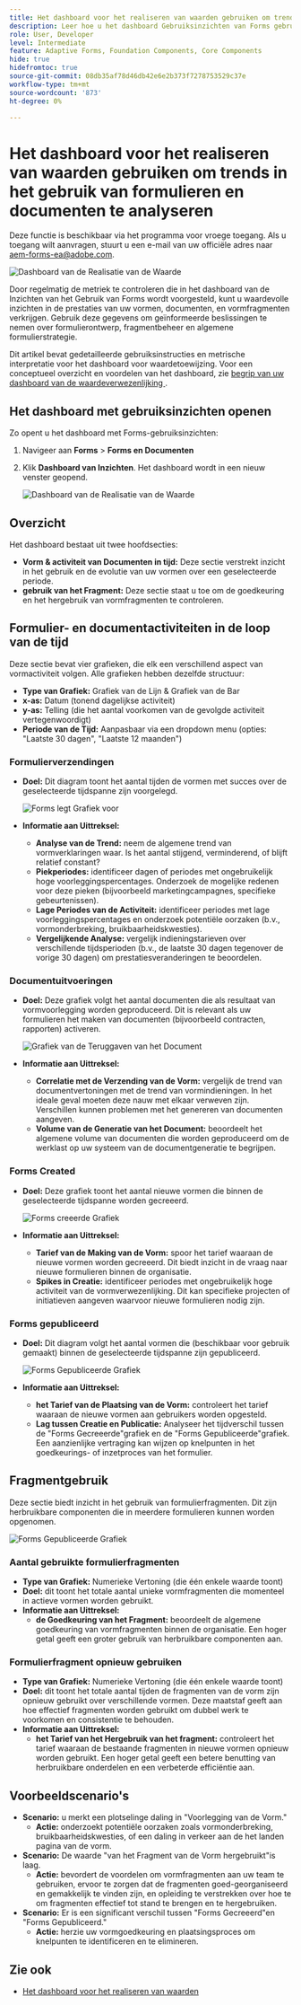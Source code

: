 ```yaml
---
title: Het dashboard voor het realiseren van waarden gebruiken om trends in het gebruik van formulieren en documenten te analyseren
description: Leer hoe u het dashboard Gebruiksinzichten van Forms gebruikt om de prestaties van uw formulieren en formulierfragmenten te controleren en te begrijpen.
role: User, Developer
level: Intermediate
feature: Adaptive Forms, Foundation Components, Core Components
hide: true
hidefromtoc: true
source-git-commit: 08db35af78d46db42e6e2b373f7278753529c37e
workflow-type: tm+mt
source-wordcount: '873'
ht-degree: 0%

---
```


# Het dashboard voor het realiseren van waarden gebruiken om trends in het gebruik van formulieren en documenten te analyseren

<span class="preview"> Deze functie is beschikbaar via het programma voor vroege toegang. Als u toegang wilt aanvragen, stuurt u een e-mail van uw officiële adres naar aem-forms-ea@adobe.com. <span>

![ Dashboard van de Realisatie van de Waarde ](/help/edge/docs/forms/universal-editor/assets/forms-insights-banner.svg)

Door regelmatig de metriek te controleren die in het dashboard van de Inzichten van het Gebruik van Forms wordt voorgesteld, kunt u waardevolle inzichten in de prestaties van uw vormen, documenten, en vormfragmenten verkrijgen. Gebruik deze gegevens om geïnformeerde beslissingen te nemen over formulierontwerp, fragmentbeheer en algemene formulierstrategie.

Dit artikel bevat gedetailleerde gebruiksinstructies en metrische interpretatie voor het dashboard voor waardetoewijzing. Voor een conceptueel overzicht en voordelen van het dashboard, zie [ begrip van uw dashboard van de waardeverwezenlijking ](/help/forms/aem-forms-value-realization-dashboard.md).


## Het dashboard met gebruiksinzichten openen

Zo opent u het dashboard met Forms-gebruiksinzichten:

1. Navigeer aan **Forms** > **Forms en Documenten**
1. Klik **Dashboard van Inzichten**. Het dashboard wordt in een nieuw venster geopend.

   ![ Dashboard van de Realisatie van de Waarde ](/help/forms/assets/forms-usage-insights.png)

## Overzicht

Het dashboard bestaat uit twee hoofdsecties:

- **Vorm &amp; activiteit van Documenten in tijd:** Deze sectie verstrekt inzicht in het gebruik en de evolutie van uw vormen over een geselecteerde periode.
- **gebruik van het Fragment:** Deze sectie staat u toe om de goedkeuring en het hergebruik van vormfragmenten te controleren.

## Formulier- en documentactiviteiten in de loop van de tijd

Deze sectie bevat vier grafieken, die elk een verschillend aspect van vormactiviteit volgen. Alle grafieken hebben dezelfde structuur:

- **Type van Grafiek:** Grafiek van de Lijn &amp; Grafiek van de Bar
- **x-as:** Datum (tonend dagelijkse activiteit)
- **y-as:** Telling (die het aantal voorkomen van de gevolgde activiteit vertegenwoordigt)
- **Periode van de Tijd:** Aanpasbaar via een dropdown menu (opties: &quot;Laatste 30 dagen&quot;, &quot;Laatste 12 maanden&quot;)




### Formulierverzendingen

- **Doel:** Dit diagram toont het aantal tijden de vormen met succes over de geselecteerde tijdspanne zijn voorgelegd.

  ![ Forms legt Grafiek voor ](/help/forms/assets/forms-submissions-vr-dashboard-form-insights.png)
- **Informatie aan Uittreksel:**
   - **Analyse van de Trend:** neem de algemene trend van vormverklaringen waar. Is het aantal stijgend, verminderend, of blijft relatief constant?
   - **Piekperiodes:** identificeer dagen of periodes met ongebruikelijk hoge voorleggingspercentages. Onderzoek de mogelijke redenen voor deze pieken (bijvoorbeeld marketingcampagnes, specifieke gebeurtenissen).
   - **Lage Periodes van de Activiteit:** identificeer periodes met lage voorleggingspercentages en onderzoek potentiële oorzaken (b.v., vormonderbreking, bruikbaarheidskwesties).
   - **Vergelijkende Analyse:** vergelijk indieningstarieven over verschillende tijdsperioden (b.v., de laatste 30 dagen tegenover de vorige 30 dagen) om prestatiesveranderingen te beoordelen.

### Documentuitvoeringen

- **Doel:** Deze grafiek volgt het aantal documenten die als resultaat van vormvoorlegging worden geproduceerd. Dit is relevant als uw formulieren het maken van documenten (bijvoorbeeld contracten, rapporten) activeren.

  ![ Grafiek van de Teruggaven van het Document ](/help/forms/assets/document-rendetions-vr-dashboard-form-insights.png)


- **Informatie aan Uittreksel:**
   - **Correlatie met de Verzending van de Vorm:** vergelijk de trend van documentvertoningen met de trend van vormindieningen. In het ideale geval moeten deze nauw met elkaar verweven zijn. Verschillen kunnen problemen met het genereren van documenten aangeven.
   - **Volume van de Generatie van het Document:** beoordeelt het algemene volume van documenten die worden geproduceerd om de werklast op uw systeem van de documentgeneratie te begrijpen.

### Forms Created


- **Doel:** Deze grafiek toont het aantal nieuwe vormen die binnen de geselecteerde tijdspanne worden gecreeerd.

  ![ Forms creeerde Grafiek ](/help/forms/assets/forms-created-vr-dashboard-form-insights.png)

- **Informatie aan Uittreksel:**
   - **Tarief van de Making van de Vorm:** spoor het tarief waaraan de nieuwe vormen worden gecreeerd. Dit biedt inzicht in de vraag naar nieuwe formulieren binnen de organisatie.
   - **Spikes in Creatie:** identificeer periodes met ongebruikelijk hoge activiteit van de vormverwezenlijking. Dit kan specifieke projecten of initiatieven aangeven waarvoor nieuwe formulieren nodig zijn.

### Forms gepubliceerd

- **Doel:** Dit diagram volgt het aantal vormen die (beschikbaar voor gebruik gemaakt) binnen de geselecteerde tijdspanne zijn gepubliceerd.

  ![ Forms Gepubliceerde Grafiek ](/help/forms/assets/forms-publish-vr-dashboard-form-insights.png)


- **Informatie aan Uittreksel:**
   - **het Tarief van de Plaatsing van de Vorm:** controleert het tarief waaraan de nieuwe vormen aan gebruikers worden opgesteld.
   - **Lag tussen Creatie en Publicatie:** Analyseer het tijdverschil tussen de &quot;Forms Gecreeerde&quot;grafiek en de &quot;Forms Gepubliceerde&quot;grafiek. Een aanzienlijke vertraging kan wijzen op knelpunten in het goedkeurings- of inzetproces van het formulier.

## Fragmentgebruik

Deze sectie biedt inzicht in het gebruik van formulierfragmenten. Dit zijn herbruikbare componenten die in meerdere formulieren kunnen worden opgenomen.

![ Forms Gepubliceerde Grafiek ](/help/forms/assets/fragment-usage-vr-dashboard-form-insights.png)

### Aantal gebruikte formulierfragmenten

- **Type van Grafiek:** Numerieke Vertoning (die één enkele waarde toont)
- **Doel:** dit toont het totale aantal unieke vormfragmenten die momenteel in actieve vormen worden gebruikt.
- **Informatie aan Uittreksel:**
   - **de Goedkeuring van het Fragment:** beoordeelt de algemene goedkeuring van vormfragmenten binnen de organisatie. Een hoger getal geeft een groter gebruik van herbruikbare componenten aan.

### Formulierfragment opnieuw gebruiken

- **Type van Grafiek:** Numerieke Vertoning (die één enkele waarde toont)
- **Doel:** dit toont het totale aantal tijden de fragmenten van de vorm zijn opnieuw gebruikt over verschillende vormen. Deze maatstaf geeft aan hoe effectief fragmenten worden gebruikt om dubbel werk te voorkomen en consistentie te behouden.
- **Informatie aan Uittreksel:**
   - **het Tarief van het Hergebruik van het fragment:** controleert het tarief waaraan de bestaande fragmenten in nieuwe vormen opnieuw worden gebruikt. Een hoger getal geeft een betere benutting van herbruikbare onderdelen en een verbeterde efficiëntie aan.

## Voorbeeldscenario&#39;s

- **Scenario:** u merkt een plotselinge daling in &quot;Voorlegging van de Vorm.&quot;
   - **Actie:** onderzoekt potentiële oorzaken zoals vormonderbreking, bruikbaarheidskwesties, of een daling in verkeer aan de het landen pagina van de vorm.
- **Scenario:** De waarde &quot;van het Fragment van de Vorm hergebruikt&quot;is laag.
   - **Actie:** bevordert de voordelen om vormfragmenten aan uw team te gebruiken, ervoor te zorgen dat de fragmenten goed-georganiseerd en gemakkelijk te vinden zijn, en opleiding te verstrekken over hoe te om fragmenten effectief tot stand te brengen en te hergebruiken.
- **Scenario:** Er is een significant verschil tussen &quot;Forms Gecreeerd&quot;en &quot;Forms Gepubliceerd.&quot;
   - **Actie:** herzie uw vormgoedkeuring en plaatsingsproces om knelpunten te identificeren en te elimineren.



## Zie ook

- [Het dashboard voor het realiseren van waarden](/help/forms/aem-forms-value-realization-dashboard.md)

